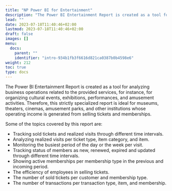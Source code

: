```yaml
---
title: "NP Power BI for Entertainment"
description: "The Power BI Entertainment Report is created as a tool for analyzing business operations related to the provided services, for instance, for organizing cultural events, exhibitions, performances, and amusement activities."
lead: ""
date: 2023-07-18T11:40:46+02:00
lastmod: 2023-07-18T11:40:46+02:00
draft: false
images: []
menu:
  docs:
    parent: ""
    identifier: "intro-934b1fb3f6616d821ca0387b0b4598e6"
weight: 212
toc: true
type: docs
---
```

The Power BI Entertainment Report is created as a tool for analyzing business operations related to the provided services, for instance, for organizing cultural events, exhibitions, performances, and amusement activities. Therefore, this strictly specialized report is ideal for museums, theaters, cinemas, amusement parks, and other institutions whose operating income is generated from selling tickets and memberships.

Some of the topics covered by this report are:

- Tracking sold tickets and realized visits through different time intervals.
- Analyzing realized visits per ticket type, item category, and item.
- Monitoring the busiest period of the day or the week per visit.
- Tracking status of members as new, renewed, expired and updated through different time intervals.
- Showing active memberships per membership type in the previous and incoming period.
- The efficiency of employees in selling tickets.
- The number of sold tickets per customer and membership type. 
- The number of transactions per transaction type, item, and membership.

